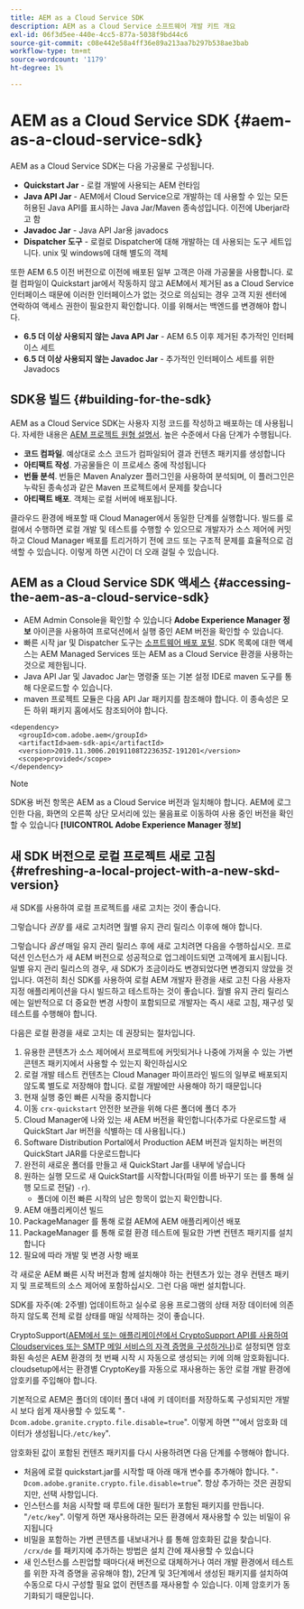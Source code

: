 ```yaml
---
title: AEM as a Cloud Service SDK
description: AEM as a Cloud Service 소프트웨어 개발 키트 개요
exl-id: 06f3d5ee-440e-4cc5-877a-5038f9bd44c6
source-git-commit: c08e442e58a4ff36e89a213aa7b297b538ae3bab
workflow-type: tm+mt
source-wordcount: '1179'
ht-degree: 1%

---
```


# AEM as a Cloud Service SDK {#aem-as-a-cloud-service-sdk}

AEM as a Cloud Service SDK는 다음 가공물로 구성됩니다.

* **Quickstart Jar** - 로컬 개발에 사용되는 AEM 런타임
* **Java API Jar** - AEM에서 Cloud Service으로 개발하는 데 사용할 수 있는 모든 허용된 Java API를 표시하는 Java Jar/Maven 종속성입니다. 이전에 Uberjar라고 함
* **Javadoc Jar** - Java API Jar용 javadocs
* **Dispatcher 도구** - 로컬로 Dispatcher에 대해 개발하는 데 사용되는 도구 세트입니다. unix 및 windows에 대해 별도의 객체

또한 AEM 6.5 이전 버전으로 이전에 배포된 일부 고객은 아래 가공물을 사용합니다. 로컬 컴파일이 Quickstart jar에서 작동하지 않고 AEM에서 제거된 as a Cloud Service 인터페이스 때문에 이러한 인터페이스가 없는 것으로 의심되는 경우 고객 지원 센터에 연락하여 액세스 권한이 필요한지 확인합니다. 이를 위해서는 백엔드를 변경해야 합니다.

* **6.5 더 이상 사용되지 않는 Java API Jar** - AEM 6.5 이후 제거된 추가적인 인터페이스 세트
* **6.5 더 이상 사용되지 않는 Javadoc Jar** - 추가적인 인터페이스 세트를 위한 Javadocs

## SDK용 빌드 {#building-for-the-sdk}

AEM as a Cloud Service SDK는 사용자 지정 코드를 작성하고 배포하는 데 사용됩니다. 자세한 내용은 [AEM 프로젝트 원형 설명서](https://experienceleague.adobe.com/docs/experience-manager-core-components/using/developing/archetype/using.html?lang=en). 높은 수준에서 다음 단계가 수행됩니다.

* **코드 컴파일**. 예상대로 소스 코드가 컴파일되어 결과 컨텐츠 패키지를 생성합니다
* **아티팩트 작성**. 가공물들은 이 프로세스 중에 작성됩니다
* **번들 분석**. 번들은 Maven Analyzer 플러그인을 사용하여 분석되며, 이 플러그인은 누락된 종속성과 같은 Maven 프로젝트에서 문제를 찾습니다
* **아티팩트 배포**. 객체는 로컬 서버에 배포됩니다.

클라우드 환경에 배포할 때 Cloud Manager에서 동일한 단계를 실행합니다. 빌드를 로컬에서 수행하면 로컬 개발 및 테스트를 수행할 수 있으므로 개발자가 소스 제어에 커밋하고 Cloud Manager 배포를 트리거하기 전에 코드 또는 구조적 문제를 효율적으로 검색할 수 있습니다. 이렇게 하면 시간이 더 오래 걸릴 수 있습니다.

## AEM as a Cloud Service SDK 액세스 {#accessing-the-aem-as-a-cloud-service-sdk}

* AEM Admin Console을 확인할 수 있습니다 **Adobe Experience Manager 정보** 아이콘을 사용하여 프로덕션에서 실행 중인 AEM 버전을 확인할 수 있습니다.
* 빠른 시작 jar 및 Dispatcher 도구는 [소프트웨어 배포 포털](https://experience.adobe.com/#/downloads/content/software-distribution/en/aemcloud.html). SDK 목록에 대한 액세스는 AEM Managed Services 또는 AEM as a Cloud Service 환경을 사용하는 것으로 제한됩니다.
* Java API Jar 및 Javadoc Jar는 명령줄 또는 기본 설정 IDE로 maven 도구를 통해 다운로드할 수 있습니다.
* maven 프로젝트 모듈은 다음 API Jar 패키지를 참조해야 합니다. 이 종속성은 모든 하위 패키지 홈에서도 참조되어야 합니다.

```
<dependency>
  <groupId>com.adobe.aem</groupId>
  <artifactId>aem-sdk-api</artifactId>
  <version>2019.11.3006.20191108T223635Z-191201</version>
  <scope>provided</scope>
</dependency>
```

>[!NOTE]
>
>SDK용 버전 항목은 AEM as a Cloud Service 버전과 일치해야 합니다. AEM에 로그인한 다음, 화면의 오른쪽 상단 모서리에 있는 물음표로 이동하여 사용 중인 버전을 확인할 수 있습니다 **[!UICONTROL Adobe Experience Manager 정보]**


## 새 SDK 버전으로 로컬 프로젝트 새로 고침 {#refreshing-a-local-project-with-a-new-skd-version}

새 SDK를 사용하여 로컬 프로젝트를 새로 고치는 것이 좋습니다.

그렇습니다 *권장* 를 새로 고치려면 월별 유지 관리 릴리스 이후에 해야 합니다.

그렇습니다 *옵션* 매일 유지 관리 릴리스 후에 새로 고치려면 다음을 수행하십시오. 프로덕션 인스턴스가 새 AEM 버전으로 성공적으로 업그레이드되면 고객에게 표시됩니다. 일별 유지 관리 릴리스의 경우, 새 SDK가 조금이라도 변경되었다면 변경되지 않았을 것입니다. 여전히 최신 SDK를 사용하여 로컬 AEM 개발자 환경을 새로 고친 다음 사용자 지정 애플리케이션을 다시 빌드하고 테스트하는 것이 좋습니다. 월별 유지 관리 릴리스에는 일반적으로 더 중요한 변경 사항이 포함되므로 개발자는 즉시 새로 고침, 재구성 및 테스트를 수행해야 합니다.

다음은 로컬 환경을 새로 고치는 데 권장되는 절차입니다.

1. 유용한 콘텐츠가 소스 제어에서 프로젝트에 커밋되거나 나중에 가져올 수 있는 가변 콘텐츠 패키지에서 사용할 수 있는지 확인하십시오
1. 로컬 개발 테스트 컨텐츠는 Cloud Manager 파이프라인 빌드의 일부로 배포되지 않도록 별도로 저장해야 합니다. 로컬 개발에만 사용해야 하기 때문입니다
1. 현재 실행 중인 빠른 시작을 중지합니다
1. 이동 `crx-quickstart` 안전한 보관을 위해 다른 폴더에 폴더 추가
1. Cloud Manager에 나와 있는 새 AEM 버전을 확인합니다(추가로 다운로드할 새 QuickStart Jar 버전을 식별하는 데 사용됩니다.)
1. Software Distribution Portal에서 Production AEM 버전과 일치하는 버전의 QuickStart JAR를 다운로드합니다
1. 완전히 새로운 폴더를 만들고 새 QuickStart Jar를 내부에 넣습니다
1. 원하는 실행 모드로 새 QuickStart를 시작합니다(파일 이름 바꾸기 또는 를 통해 실행 모드로 전달) `-r`).
   * 폴더에 이전 빠른 시작의 남은 항목이 없는지 확인합니다.
1. AEM 애플리케이션 빌드
1. PackageManager 를 통해 로컬 AEM에 AEM 애플리케이션 배포
1. PackageManager 를 통해 로컬 환경 테스트에 필요한 가변 컨텐츠 패키지를 설치합니다
1. 필요에 따라 개발 및 변경 사항 배포

각 새로운 AEM 빠른 시작 버전과 함께 설치해야 하는 컨텐츠가 있는 경우 컨텐츠 패키지 및 프로젝트의 소스 제어에 포함하십시오. 그런 다음 매번 설치합니다.

SDK를 자주(예: 2주별) 업데이트하고 실수로 응용 프로그램의 상태 저장 데이터에 의존하지 않도록 전체 로컬 상태를 매일 삭제하는 것이 좋습니다.

CryptoSupport([AEM에서 또는 애플리케이션에서 CryptoSupport API를 사용하여 Cloudservices 또는 SMTP 메일 서비스의 자격 증명을 구성하거나](https://www.adobe.io/experience-manager/reference-materials/cloud-service/javadoc/com/adobe/granite/crypto/CryptoSupport.html))로 설정되면 암호화된 속성은 AEM 환경의 첫 번째 시작 시 자동으로 생성되는 키에 의해 암호화됩니다. cloudsetup에서는 환경별 CryptoKey를 자동으로 재사용하는 동안 로컬 개발 환경에 암호키를 주입해야 합니다.

기본적으로 AEM은 폴더의 데이터 폴더 내에 키 데이터를 저장하도록 구성되지만 개발 시 보다 쉽게 재사용할 수 있도록 &quot;`-Dcom.adobe.granite.crypto.file.disable=true`&quot;. 이렇게 하면 &quot;&quot;에서 암호화 데이터가 생성됩니다.`/etc/key`&quot;.

암호화된 값이 포함된 컨텐츠 패키지를 다시 사용하려면 다음 단계를 수행해야 합니다.

* 처음에 로컬 quickstart.jar를 시작할 때 아래 매개 변수를 추가해야 합니다. &quot;`-Dcom.adobe.granite.crypto.file.disable=true`&quot;. 항상 추가하는 것은 권장되지만, 선택 사항입니다.
* 인스턴스를 처음 시작할 때 루트에 대한 필터가 포함된 패키지를 만듭니다. &quot;`/etc/key`&quot;. 이렇게 하면 재사용하려는 모든 환경에서 재사용할 수 있는 비밀이 유지됩니다
* 비밀을 포함하는 가변 콘텐츠를 내보내거나 를 통해 암호화된 값을 찾습니다. `/crx/de` 를 패키지에 추가하는 방법은 설치 간에 재사용할 수 있습니다
* 새 인스턴스를 스핀업할 때마다(새 버전으로 대체하거나 여러 개발 환경에서 테스트를 위한 자격 증명을 공유해야 함), 2단계 및 3단계에서 생성된 패키지를 설치하여 수동으로 다시 구성할 필요 없이 컨텐츠를 재사용할 수 있습니다. 이제 암호키가 동기화되기 때문입니다.
